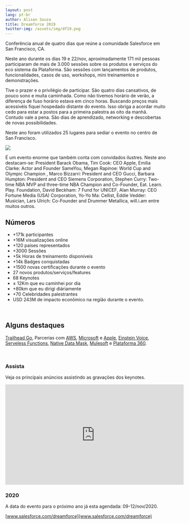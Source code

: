 ```yaml
---
layout: post
lang: pt-br
author: Alison Souza
title: Dreamforce 2019
twitter-img: /assets/img/df19.png
---
```


Conferência anual de quatro dias que reúne a comunidade Salesforce em San Francisco, CA.

Neste ano durante os dias 19 e 22/nov, aproximadamente 171 mil pessoas participaram de mais de 3.000 sessões sobre os produtos e serviços do eco sistema da Plataforma. São sessões com lançamentos de produtos, funcionalidades, casos de uso, workshops, mini treinamentos e demonstrações.

Tive o prazer e o privilégio de participar. São quatro dias cansativos, de pouco sono e muita caminhada. Como não tivemos horário de verão, a diferença de fuso horário estava em cinco horas. Buscando preços mais acessivéis fiquei hospedado distante do evento. Isso obriga a acordar muito cedo para estar a postos para a primeira palestra as oito da manhã. Contudo vale a pena. São dias de aprendizado, networking e descobertas de novas possibilidades. 

Neste ano foram utilizados 25 lugares para sediar o evento no centro de San Francisco.

[<img src="https://images.weserv.nl/?url=https://alismed.github.io/blog/assets/img/df19-campus-map.jpg&amp;w=360&amp;h=240&amp;output=jpg&amp;q=65&w=360&h=240&output=jpg&q=65" />](/assets/img/df19-campus-map.jpg)

É um evento enorme que também conta com convidados ilustres. Neste ano destacam-se: President Barack Obama, Tim Cook: CEO Apple, Emilia Clarke: Actor and Founder SameYou, Megan Rapinoe: World Cup and Olympic Champion , Marco Bizzarri: President and CEO Gucci, Barbara Humpton: President and CEO Siemens Corporation, Stephen Curry: Two-time NBA MVP and three-time NBA Champion and Co-Founder, Eat. Learn. Play. Foundation, David Beckham: 7 Fund for UNICEF, Alan Murray: CEO Fortune Media (USA) Corporation, Yo-Yo Ma: Cellist, Eddie Vedder: Musician, Lars Ulrich: Co-Founder and Drummer Metallica, will.i.am entre muitos outros.

## Números

- +171k participantes
- +16M visualizações online
- +120 países representados
- +3000 Sessões
- +5k Horas de treinamento disponíveis
- +14k Badges conquistadas
- +1500 novas certificações durante o evento
- 27 novos produtos/serviços/features
- 68 Keynotes
- ± 12Km que eu caminhei por dia
- +80km que eu dirigi diáriamente
- +70 Celebridades palestrantes
- USD 243M de impacto econômico na região durante o evento.
 
<br />

## Alguns destaques
[Trailhead Go](https://apps.apple.com/br/app/trailhead-go/id1478801670), Parcerias com [AWS](https://www.salesforce.com/company/news-press/press-releases/2019/11/191911-Salesforce-AWS/?d=7010M000002E4NDQA0), [Microsoft](https://www.salesforce.com/company/news-press/press-releases/2019/11/Salesforce-and-Microsoft/?d=7010M000002E4NDQA0) e [Apple](https://www.salesforce.com/company/news-press/press-releases/2019/11/191811-Salesforce-Apple/?d=7010M000002E4NDQA0), [Einstein Voice](https://www.salesforce.com/company/news-press/press-releases/2019/11/Salesforce-Einstein-Voice/?d=7010M000002E4NDQA0), [Serveless Functions](https://developer.salesforce.com/blogs/2019/11/introducing-salesforce-evergreen.html), [Native Data Mask](https://www.salesforce.com/blog/2019/11/data-mask-secure-sandbox.html?d=7010M000002E4NDQA0), [Mulesoft](https://www.salesforce.com/company/news-press/press-releases/2019/11/19-MuleSoft-Dreamforce/?d=7010M000002E4NDQA0) e [Plataforma 360](https://www.salesforce.com/company/news-press/press-releases/2019/11/191911-Salesforce-Customer360/?d=7010M000002E4NDQA0).

<br />

### Assista
Veja os principais anúncios assistindo as gravações dos keynotes.

<iframe width="560" height="315" src="https://www.youtube.com/embed/videoseries?list=PLnobS_RgN7JaELj6smoF4mxs0_HgG0b2o" frameborder="0" allow="accelerometer; autoplay; encrypted-media; gyroscope; picture-in-picture" allowfullscreen></iframe>

<br />

### 2020
A data do evento para o próximo ano já esta agendada: 09-12/nov/2020.

[www.salesforce.com/dreamforce](www.salesforce.com/dreamforce)
